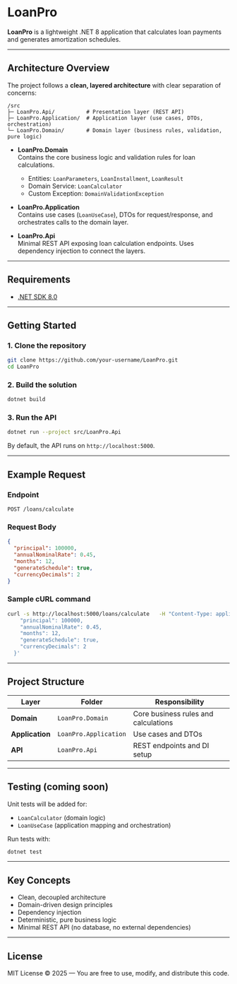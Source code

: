 # LoanPro

**LoanPro** is a lightweight .NET 8 application that calculates loan payments and generates amortization schedules.

---

## Architecture Overview

The project follows a **clean, layered architecture** with clear separation of concerns:

```
/src
├─ LoanPro.Api/          # Presentation layer (REST API)
├─ LoanPro.Application/  # Application layer (use cases, DTOs, orchestration)
└─ LoanPro.Domain/       # Domain layer (business rules, validation, pure logic)
```

- **LoanPro.Domain**  
  Contains the core business logic and validation rules for loan calculations.
  - Entities: `LoanParameters`, `LoanInstallment`, `LoanResult`
  - Domain Service: `LoanCalculator`
  - Custom Exception: `DomainValidationException`

- **LoanPro.Application**  
  Contains use cases (`LoanUseCase`), DTOs for request/response, and orchestrates calls to the domain layer.

- **LoanPro.Api**  
  Minimal REST API exposing loan calculation endpoints.
  Uses dependency injection to connect the layers.

---

## Requirements

- [.NET SDK 8.0](https://dotnet.microsoft.com/en-us/download/dotnet/8.0)

---

## Getting Started

### 1. Clone the repository

```bash
git clone https://github.com/your-username/LoanPro.git
cd LoanPro
```

### 2. Build the solution

```bash
dotnet build
```

### 3. Run the API

```bash
dotnet run --project src/LoanPro.Api
```

By default, the API runs on `http://localhost:5000`.

---

## Example Request

### Endpoint
```
POST /loans/calculate
```

### Request Body
```json
{
  "principal": 100000,
  "annualNominalRate": 0.45,
  "months": 12,
  "generateSchedule": true,
  "currencyDecimals": 2
}
```

### Sample cURL command
```bash
curl -s http://localhost:5000/loans/calculate   -H "Content-Type: application/json"   -d '{
    "principal": 100000,
    "annualNominalRate": 0.45,
    "months": 12,
    "generateSchedule": true,
    "currencyDecimals": 2
  }'
```

---

## Project Structure

| Layer | Folder | Responsibility |
|-------|---------|----------------|
| **Domain** | `LoanPro.Domain` | Core business rules and calculations |
| **Application** | `LoanPro.Application` | Use cases and DTOs |
| **API** | `LoanPro.Api` | REST endpoints and DI setup |

---

## Testing (coming soon)

Unit tests will be added for:
- `LoanCalculator` (domain logic)
- `LoanUseCase` (application mapping and orchestration)

Run tests with:

```bash
dotnet test
```

---

## Key Concepts

- Clean, decoupled architecture  
- Domain-driven design principles  
- Dependency injection  
- Deterministic, pure business logic  
- Minimal REST API (no database, no external dependencies)

---

## License

MIT License © 2025 — You are free to use, modify, and distribute this code.
